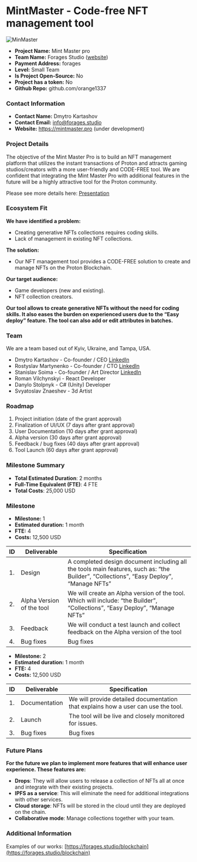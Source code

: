 # MintMaster - Code-free NFT management tool

![MinMaster](https://ipfs.io/ipfs/QmQJ9Y2jsP1m1kst2aFWe34geUVG4B1G3wGdeki37Z3PZ7)

- **Project Name:** Mint Master pro
- **Team Name:** Forages Studio ([website](https://forages.studio))
- **Payment Address:** forages
- **Level:** Small Team
- **Is Project Open-Source:** No
- **Project has a token:** No
- **Github Repo:** github.com/orange1337

### Contact Information

- **Contact Name:** Dmytro Kartashov
- **Contact Email:** info@forages.studio
- **Website:** https://mintmaster.pro (under development)

### Project Details

The objective of the Mint Master Pro is to build an NFT management platform that utilizes the instant transactions of Proton and attracts gaming studios/creators with a more user-friendly and CODE-FREE tool. We are confident that integrating the Mint Master Pro with additional features in the future will be a highly attractive tool for the Proton community.

Please see more details here: [Presentation](https://drive.google.com/file/d/14Xw7Lr9JxDxY9i28PMUkcto7Vbkol6Xi/view?usp=share_link)

### Ecosystem Fit

**We have identified a problem:**
- Creating generative NFTs collections requires coding skills.
- Lack of management in existing NFT collections.

**The solution:**
- Our NFT management tool provides a CODE-FREE solution to create and manage NFTs on the Proton Blockchain.


**Our target audience:**
- Game developers (new and existing).
- NFT collection creators.

**Our tool allows to create generative NFTs without the need for coding skills. It also eases the burden on experienced users due to the “Easy deploy” feature. The tool can also add or edit attributes in batches.**


### Team

We are a team based out of Kyiv, Ukraine, and Tampa, USA.

- Dmytro Kartashov - Co-founder / CEO [LinkedIn](https://www.linkedin.com/in/dmytro-kartashov-0147b110b/)
- Rostyslav Martynenko - Co-founder / CTO [LinkedIn](https://www.linkedin.com/in/rostislav-martynenko-216b19108/)
- Stanislav Soima - Co-founder / Art Director [LinkedIn](https://www.linkedin.com/in/стас-сойма-095943197/)
- Roman Vilchynskyi - React Developer 
- Danylo Stolpnyk - C# (Unity) Developer 
- Svyatoslav Znaeshev - 3d Artist

### Roadmap

1. Project initiation (date of the grant approval)
2. Finalization of UI/UX (7 days after grant approval)
3. User Documentation (10 days after grant approval)
4. Alpha version (30 days after grant approval)
5. Feedback / bug fixes (40 days after grant approval)
6. Tool Launch (60 days after grant approval)

### Milestone Summary
- **Total Estimated Duration**: 2 months
- **Full-Time Equivalent (FTE)**: 4 FTE
- **Total Costs**: 25,000 USD

### Milestone

- **Milestone:** 1
- **Estimated duration:** 1 month
- **FTE:**  4
- **Costs:** 12,500 USD

| ID | Deliverable | Specification |
| ----- | ----------- | ------------- |
| 1. | Design | A completed design document including all the tools main features, such as: “the Builder”, “Collections”, “Easy Deploy”, “Manage NFTs” |
| 2. | Alpha Version of the tool | We will create an Alpha version of the tool. Which will include: “the Builder”, “Collections”, “Easy Deploy”, “Manage NFTs” |  
| 3. | Feedback | We will conduct a test launch and collect feedback on the Alpha version of the tool |  
| 4. | Bug fixes | Bug fixes |

- **Milestone:** 2
- **Estimated duration:** 1 month
- **FTE:**  4
- **Costs:** 12,500 USD

| ID | Deliverable | Specification |
| ----- | ----------- | ------------- |
| 1. | Documentation | We will provide detailed documentation that explains how a user can use the tool. |
| 2. | Launch | The tool will be live and closely monitored for issues. |  
| 3. | Bug fixes | Bug fixes |

### Future Plans

**For the future we plan to implement more features that will enhance user experience. These features are:**
- **Drops**: They will allow users to release a collection of NFTs all at once and integrate with their existing projects.
- **IPFS as a service**: This will eliminate the need for additional integrations with other services.
- **Cloud storage**: NFTs will be stored in the cloud until they are deployed on the chain.
- **Collaborative mode**: Manage collections together with your team.

### Additional Information

Examples of our works: [https://forages.studio/blockchain](https://forages.studio/blockchain)
